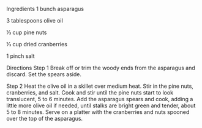 Ingredients
1 bunch asparagus

3 tablespoons olive oil

⅓ cup pine nuts

⅓ cup dried cranberries

1 pinch salt

Directions
Step 1
Break off or trim the woody ends from the asparagus and discard. Set the spears aside.

Step 2
Heat the olive oil in a skillet over medium heat. Stir in the pine nuts, cranberries, and salt. Cook and stir until the pine nuts start to look translucent, 5 to 6 minutes. Add the asparagus spears and cook, adding a little more olive oil if needed, until stalks are bright green and tender, about 5 to 8 minutes. Serve on a platter with the cranberries and nuts spooned over the top of the asparagus.